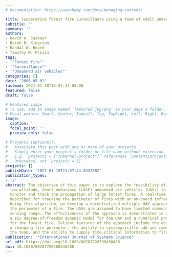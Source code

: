 ```yaml
---
# Documentation: https://wowchemy.com/docs/managing-content/

title: Cooperative forest fire surveillance using a team of small unmanned air vehicles
subtitle: ''
summary: ''
authors:
- David W. Casbeer
- Derek B. Kingston
- Randal W. Beard
- Timothy W. McLain
tags:
- '"Forest fire"'
- '"Surveillance"'
- '"Unmanned air vehicles"'
categories: []
date: '2006-05-01'
lastmod: 2021-01-18T16:57:44-05:00
featured: false
draft: false

# Featured image
# To use, add an image named `featured.jpg/png` to your page's folder.
# Focal points: Smart, Center, TopLeft, Top, TopRight, Left, Right, BottomLeft, Bottom, BottomRight.
image:
  caption: ''
  focal_point: ''
  preview_only: false

# Projects (optional).
#   Associate this post with one or more of your projects.
#   Simply enter your project's folder or file name without extension.
#   E.g. `projects = ["internal-project"]` references `content/project/deep-learning/index.md`.
#   Otherwise, set `projects = []`.
projects: []
publishDate: '2021-01-18T21:57:44.833758Z'
publication_types:
- '2'
abstract: The objective of this paper is to explore the feasibility of using multiple
  low-altitude, short endurance (LASE) unmanned air vehicles (UAVs) to cooperatively
  monitor and track the propagation of large forest fires. A real-time algorithm is
  described for tracking the perimeter of fires with an on-board infrared sensor.
  Using this algorithm, we develop a decentralized multiple-UAV approach to monitoring
  the perimeter of a fire. The UAVs are assumed to have limited communication and
  sensing range. The effectiveness of the approach is demonstrated in simulation using
  a six degree-of-freedom dynamic model for the UAV and a numerical propagation model
  for the forest fire. Salient features of the approach include the ability to monitor
  a changing fire perimeter, the ability to systematically add and remove UAVs from
  the team, and the ability to supply time-critical information to fire fighters.
publication: '*International Journal of Systems Science*'
url_pdf: https://doi.org/10.1080/00207720500438480
doi: 10.1080/00207720500438480
---
```

